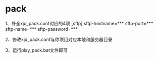 # pack

1、补全xjd_pack.conf对应的4项
[sftp]
sftp-hostname=***
sftp-port=***
sftp-name=***
sftp-password=***

2、修改xjd_pack.conf与你项目对应本地和服务器目录

3、运行play_pack.bat文件即可
